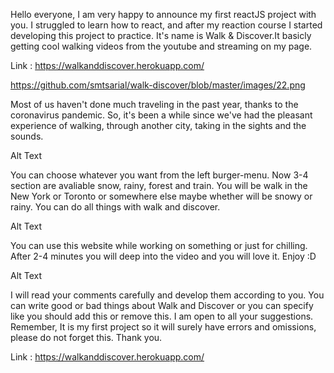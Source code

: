 

Hello everyone,
I am very happy to announce my first reactJS project with you. I struggled to learn how to react, and after my reaction course I started developing this project to practice. It's name is Walk & Discover.It basicly getting cool walking videos from the youtube and streaming on my page.

Link : https://walkanddiscover.herokuapp.com/

https://github.com/smtsarial/walk-discover/blob/master/images/22.png

Most of us haven't done much traveling in the past year, thanks to the coronavirus pandemic. So, it's been a while since we've had the pleasant experience of walking, through another city, taking in the sights and the sounds.

Alt Text

You can choose whatever you want from the left burger-menu. Now 3-4 section are avaliable snow, rainy, forest and train. You will be walk in the New York or Toronto or somewhere else maybe whether will be snowy or rainy. You can do all things with walk and discover.

Alt Text

You can use this website while working on something or just for chilling. After 2-4 minutes you will deep into the video and you will love it. Enjoy :D

Alt Text

I will read your comments carefully and develop them according to you. You can write good or bad things about Walk and Discover or you can specify like you should add this or remove this. I am open to all your suggestions. Remember, It is my first project so it will surely have errors and omissions, please do not forget this. Thank you.

Link : https://walkanddiscover.herokuapp.com/

